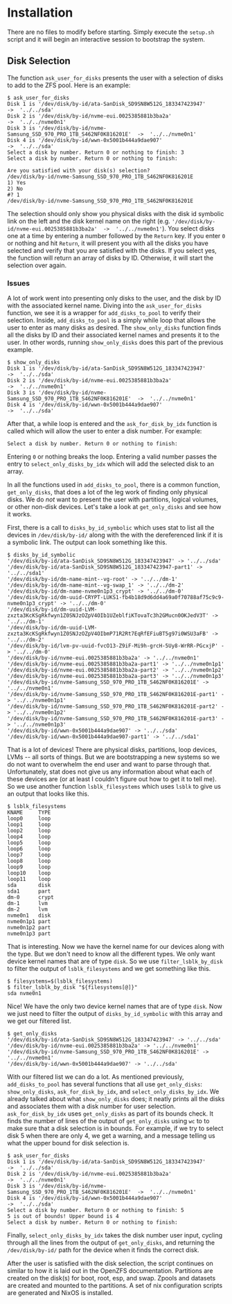 # Installation

There are no files to modify before starting. Simply execute the `setup.sh` script and it will begin an interactive session to bootstrap the system.

## Disk Selection

The function `ask_user_for_disks` presents the user with a selection of disks to add to the ZFS pool. Here is an example:

```console
$ ask_user_for_disks
Disk 1 is '/dev/disk/by-id/ata-SanDisk_SD9SN8W512G_183347423947'          ->  '../../sda'
Disk 2 is '/dev/disk/by-id/nvme-eui.0025385881b3ba2a'                     ->  '../../nvme0n1'
Disk 3 is '/dev/disk/by-id/nvme-Samsung_SSD_970_PRO_1TB_S462NF0K816201E'  ->  '../../nvme0n1'
Disk 4 is '/dev/disk/by-id/wwn-0x5001b444a9dae907'                        ->  '../../sda'
Select a disk by number. Return 0 or nothing to finish: 3
Select a disk by number. Return 0 or nothing to finish:

Are you satisfied with your disk(s) selection?
/dev/disk/by-id/nvme-Samsung_SSD_970_PRO_1TB_S462NF0K816201E
1) Yes
2) No
#? 1
/dev/disk/by-id/nvme-Samsung_SSD_970_PRO_1TB_S462NF0K816201E
```

The selection should only show you physical disks with the disk id symbolic link on the left and the disk kernel name on the right (e.g. `'/dev/disk/by-id/nvme-eui.0025385881b3ba2a'  ->  '../../nvme0n1'`). You select disks one at a time by entering a number followed by the `Return` key. If you enter `0` or nothing and hit `Return`, it will present you with all the disks you have selected and verify that you are satisfied with the disks. If you select yes, the function will return an array of disks by ID. Otherwise, it will start the selection over again.

### Issues

A lot of work went into presenting only disks to the user, and the disk by ID with the associated kernel name. Diving into the `ask_user_for_disks` function, we see it is a wrapper for `add_disks_to_pool` to verify their selection. Inside, `add_disks_to_pool` is a simply while loop that allows the user to enter as many disks as desired. The `show_only_disks` function finds all the disks by ID and their associated kernel names and presents it to the user. In other words, running `show_only_disks` does this part of the previous example.

```console
$ show_only_disks
Disk 1 is '/dev/disk/by-id/ata-SanDisk_SD9SN8W512G_183347423947'          ->  '../../sda'
Disk 2 is '/dev/disk/by-id/nvme-eui.0025385881b3ba2a'                     ->  '../../nvme0n1'
Disk 3 is '/dev/disk/by-id/nvme-Samsung_SSD_970_PRO_1TB_S462NF0K816201E'  ->  '../../nvme0n1'
Disk 4 is '/dev/disk/by-id/wwn-0x5001b444a9dae907'                        ->  '../../sda'
```

After that, a while loop is entered and the `ask_for_disk_by_idx` function is called which will allow the user to enter a disk number. For example:
```console
Select a disk by number. Return 0 or nothing to finish:
```
Entering `0` or nothing breaks the loop. Entering a valid number passes the entry to `select_only_disks_by_idx` which will add the selected disk to an array.

In all the functions used in `add_disks_to_pool`, there is a common function, `get_only_disks`, that does a lot of the leg work of finding only physical disks. We do _not_ want to present the user with partitions, logical volumes, or other non-disk devices. Let's take a look at `get_only_disks` and see how it works.

First, there is a call to `disks_by_id_symbolic` which uses stat to list all the devices in `/dev/disk/by-id/` along with the with the dereferenced link if it is a symbolic link. The output can look something like this.

```console
$ disks_by_id_symbolic
'/dev/disk/by-id/ata-SanDisk_SD9SN8W512G_183347423947' -> '../../sda'
'/dev/disk/by-id/ata-SanDisk_SD9SN8W512G_183347423947-part1' -> '../../sda1'
'/dev/disk/by-id/dm-name-mint--vg-root' -> '../../dm-1'
'/dev/disk/by-id/dm-name-mint--vg-swap_1' -> '../../dm-2'
'/dev/disk/by-id/dm-name-nvme0n1p3_crypt' -> '../../dm-0'
'/dev/disk/by-id/dm-uuid-CRYPT-LUKS1-fb4b18d9d6dd4a69a0f70788af75c9c9-nvme0n1p3_crypt' -> '../../dm-0'
'/dev/disk/by-id/dm-uuid-LVM-zxzta3KcKSgRkfwyn1Z0SNJzOZpV4OIb1UZeblfiKTovaTc3h2GMucn0OKJedV3T' -> '../../dm-1'
'/dev/disk/by-id/dm-uuid-LVM-zxzta3KcKSgRkfwyn1Z0SNJzOZpV4OIbmP71R2Rt7EqRfEFiuBT5g97i0WSU3aFB' -> '../../dm-2'
'/dev/disk/by-id/lvm-pv-uuid-fvcO13-Z9iF-Mi9h-grcH-5Uy8-WrRR-PGcxjP' -> '../../dm-0'
'/dev/disk/by-id/nvme-eui.0025385881b3ba2a' -> '../../nvme0n1'
'/dev/disk/by-id/nvme-eui.0025385881b3ba2a-part1' -> '../../nvme0n1p1'
'/dev/disk/by-id/nvme-eui.0025385881b3ba2a-part2' -> '../../nvme0n1p2'
'/dev/disk/by-id/nvme-eui.0025385881b3ba2a-part3' -> '../../nvme0n1p3'
'/dev/disk/by-id/nvme-Samsung_SSD_970_PRO_1TB_S462NF0K816201E' -> '../../nvme0n1'
'/dev/disk/by-id/nvme-Samsung_SSD_970_PRO_1TB_S462NF0K816201E-part1' -> '../../nvme0n1p1'
'/dev/disk/by-id/nvme-Samsung_SSD_970_PRO_1TB_S462NF0K816201E-part2' -> '../../nvme0n1p2'
'/dev/disk/by-id/nvme-Samsung_SSD_970_PRO_1TB_S462NF0K816201E-part3' -> '../../nvme0n1p3'
'/dev/disk/by-id/wwn-0x5001b444a9dae907' -> '../../sda'
'/dev/disk/by-id/wwn-0x5001b444a9dae907-part1' -> '../../sda1'
```

That is a lot of devices! There are physical disks, partitions, loop devices, LVMs -- all sorts of things. But we are bootstrapping a new systems so we do not want to overwhelm the end user and want to parse through that. Unfortunately, stat does not give us any information about what each of these devices are (or at least I couldn't figure out how to get it to tell me). So we use another function `lsblk_filesystems` which uses `lsblk` to give us an output that looks like this.

```console
$ lsblk_filesystems
KNAME     TYPE
loop0     loop
loop1     loop
loop2     loop
loop4     loop
loop5     loop
loop6     loop
loop7     loop
loop8     loop
loop9     loop
loop10    loop
loop11    loop
sda       disk
sda1      part
dm-0      crypt
dm-1      lvm
dm-2      lvm
nvme0n1   disk
nvme0n1p1 part
nvme0n1p2 part
nvme0n1p3 part
```

That is interesting. Now we have the kernel name for our devices along with the type. But we don't need to know all the different types. We only want device kernel names that are of type `disk`. So we use `filter_lsblk_by_disk` to filter the output of `lsblk_filesystems` and we get something like this.

```console
$ filesystems=$(lsblk_filesystems)
$ filter_lsblk_by_disk "${filesystems[@]}"
sda nvme0n1
```

Nice! We have the only two device kernel names that are of type `disk`. Now we just need to filter the output of `disks_by_id_symbolic` with this array and we get our filtered list.

```console
$ get_only_disks
'/dev/disk/by-id/ata-SanDisk_SD9SN8W512G_183347423947' -> '../../sda'
'/dev/disk/by-id/nvme-eui.0025385881b3ba2a' -> '../../nvme0n1'
'/dev/disk/by-id/nvme-Samsung_SSD_970_PRO_1TB_S462NF0K816201E' -> '../../nvme0n1'
'/dev/disk/by-id/wwn-0x5001b444a9dae907' -> '../../sda'
```

With our filtered list we can do a lot. As mentioned previously, `add_disks_to_pool` has several functions that all use `get_only_disks`: `show_only_disks`, `ask_for_disk_by_idx`, and `select_only_disks_by_idx`. We already talked about what `show_only_disks` does; it neatly prints all the disks and associates them with a disk number for user selection. `ask_for_disk_by_idx` uses `get_only_disks` as part of its bounds check. It finds the number of lines of the output of `get_only_disks` using `wc` to to make sure that a disk selection is in bounds. For example, if we try to select disk 5 when there are only 4, we get a warning, and a message telling us what the upper bound for disk selection is.

```console
$ ask_user_for_disks
Disk 1 is '/dev/disk/by-id/ata-SanDisk_SD9SN8W512G_183347423947'          ->  '../../sda'
Disk 2 is '/dev/disk/by-id/nvme-eui.0025385881b3ba2a'                     ->  '../../nvme0n1'
Disk 3 is '/dev/disk/by-id/nvme-Samsung_SSD_970_PRO_1TB_S462NF0K816201E'  ->  '../../nvme0n1'
Disk 4 is '/dev/disk/by-id/wwn-0x5001b444a9dae907'                        ->  '../../sda'
Select a disk by number. Return 0 or nothing to finish: 5
5 is out of bounds! Upper bound is 4
Select a disk by number. Return 0 or nothing to finish:
```

Finally, `select_only_disks_by_idx` takes the disk number user input, cycling through all the lines from the output of `get_only_disks`, and returning the `/dev/disk/by-id/` path for the device when it finds the correct disk.

After the user is satisfied with the disk selection, the script continues on similar to how it is laid out in the OpenZFS documentation. Partitions are created on the disk(s) for boot, root, esp, and swap. Zpools and datasets are created and mounted to the partitions. A set of nix configuration scripts are generated and NixOS is installed.